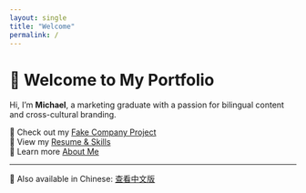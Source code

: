 ```yaml
---
layout: single
title: "Welcome"
permalink: /
---
```


# 👋 Welcome to My Portfolio

Hi, I’m **Michael**, a marketing graduate with a passion for bilingual content and cross-cultural branding.

🔹 Check out my [Fake Company Project](/projects)  
🔹 View my [Resume & Skills](/resume)  
🔹 Learn more [About Me](/about)

---

🧧 Also available in Chinese: [查看中文版](/cn)
